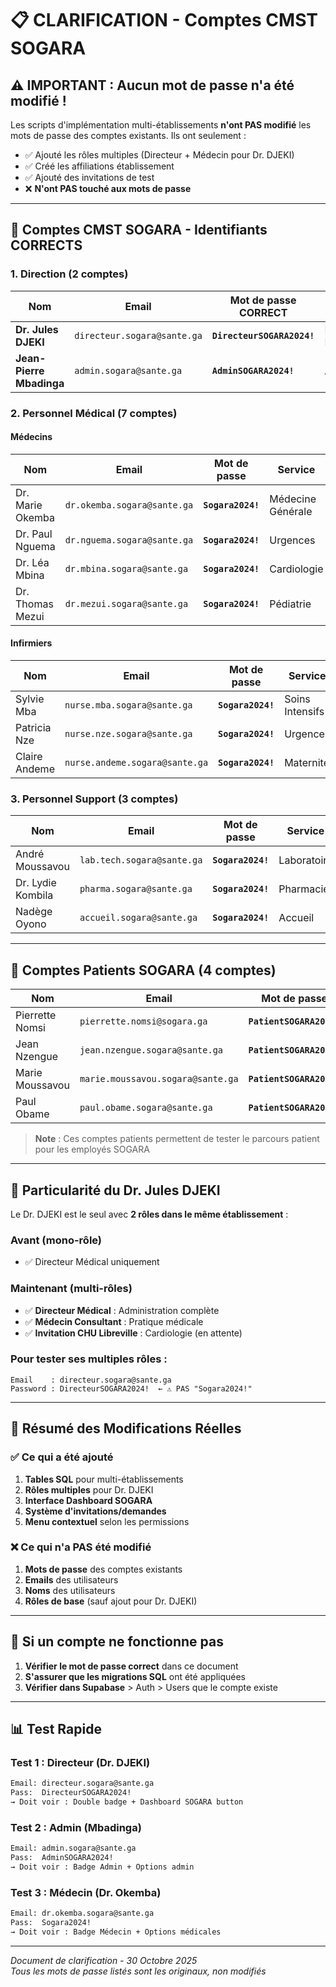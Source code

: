 # 📋 CLARIFICATION - Comptes CMST SOGARA

## ⚠️ IMPORTANT : Aucun mot de passe n'a été modifié !

Les scripts d'implémentation multi-établissements **n'ont PAS modifié** les mots de passe des comptes existants. Ils ont seulement :
- ✅ Ajouté les rôles multiples (Directeur + Médecin pour Dr. DJEKI)
- ✅ Créé les affiliations établissement
- ✅ Ajouté des invitations de test
- ❌ **N'ont PAS touché aux mots de passe**

---

## 🔐 Comptes CMST SOGARA - Identifiants CORRECTS

### 1. Direction (2 comptes)

| Nom | Email | **Mot de passe CORRECT** | Rôle |
|-----|-------|---------------------------|------|
| **Dr. Jules DJEKI** | `directeur.sogara@sante.ga` | **`DirecteurSOGARA2024!`** | Directeur Médical |
| **Jean-Pierre Mbadinga** | `admin.sogara@sante.ga` | **`AdminSOGARA2024!`** | Administrateur |

### 2. Personnel Médical (7 comptes)

#### Médecins
| Nom | Email | **Mot de passe** | Service |
|-----|-------|------------------|---------|
| Dr. Marie Okemba | `dr.okemba.sogara@sante.ga` | **`Sogara2024!`** | Médecine Générale |
| Dr. Paul Nguema | `dr.nguema.sogara@sante.ga` | **`Sogara2024!`** | Urgences |
| Dr. Léa Mbina | `dr.mbina.sogara@sante.ga` | **`Sogara2024!`** | Cardiologie |
| Dr. Thomas Mezui | `dr.mezui.sogara@sante.ga` | **`Sogara2024!`** | Pédiatrie |

#### Infirmiers
| Nom | Email | **Mot de passe** | Service |
|-----|-------|------------------|---------|
| Sylvie Mba | `nurse.mba.sogara@sante.ga` | **`Sogara2024!`** | Soins Intensifs |
| Patricia Nze | `nurse.nze.sogara@sante.ga` | **`Sogara2024!`** | Urgences |
| Claire Andeme | `nurse.andeme.sogara@sante.ga` | **`Sogara2024!`** | Maternité |

### 3. Personnel Support (3 comptes)

| Nom | Email | **Mot de passe** | Service |
|-----|-------|------------------|---------|
| André Moussavou | `lab.tech.sogara@sante.ga` | **`Sogara2024!`** | Laboratoire |
| Dr. Lydie Kombila | `pharma.sogara@sante.ga` | **`Sogara2024!`** | Pharmacie |
| Nadège Oyono | `accueil.sogara@sante.ga` | **`Sogara2024!`** | Accueil |

---

## 👥 Comptes Patients SOGARA (4 comptes)

| Nom | Email | **Mot de passe** | Type |
|-----|-------|------------------|------|
| Pierrette Nomsi | `pierrette.nomsi@sogara.ga` | **`PatientSOGARA2024!`** | Employée SOGARA |
| Jean Nzengue | `jean.nzengue.sogara@sante.ga` | **`PatientSOGARA2024!`** | Employé SOGARA |
| Marie Moussavou | `marie.moussavou.sogara@sante.ga` | **`PatientSOGARA2024!`** | Employée SOGARA |
| Paul Obame | `paul.obame.sogara@sante.ga` | **`PatientSOGARA2024!`** | Employé SOGARA |

> **Note** : Ces comptes patients permettent de tester le parcours patient pour les employés SOGARA

---

## 🎯 Particularité du Dr. Jules DJEKI

Le Dr. DJEKI est le seul avec **2 rôles dans le même établissement** :

### Avant (mono-rôle)
- ✅ Directeur Médical uniquement

### Maintenant (multi-rôles)
- ✅ **Directeur Médical** : Administration complète
- ✅ **Médecin Consultant** : Pratique médicale
- ✅ **Invitation CHU Libreville** : Cardiologie (en attente)

### Pour tester ses multiples rôles :
```
Email    : directeur.sogara@sante.ga
Password : DirecteurSOGARA2024!  ← ⚠️ PAS "Sogara2024!"
```

---

## 📝 Résumé des Modifications Réelles

### ✅ Ce qui a été ajouté
1. **Tables SQL** pour multi-établissements
2. **Rôles multiples** pour Dr. DJEKI
3. **Interface Dashboard SOGARA**
4. **Système d'invitations/demandes**
5. **Menu contextuel** selon les permissions

### ❌ Ce qui n'a PAS été modifié
1. **Mots de passe** des comptes existants
2. **Emails** des utilisateurs
3. **Noms** des utilisateurs
4. **Rôles de base** (sauf ajout pour Dr. DJEKI)

---

## 🔧 Si un compte ne fonctionne pas

1. **Vérifier le mot de passe correct** dans ce document
2. **S'assurer que les migrations SQL** ont été appliquées
3. **Vérifier dans Supabase** > Auth > Users que le compte existe

---

## 📊 Test Rapide

### Test 1 : Directeur (Dr. DJEKI)
```bash
Email: directeur.sogara@sante.ga
Pass:  DirecteurSOGARA2024!
→ Doit voir : Double badge + Dashboard SOGARA button
```

### Test 2 : Admin (Mbadinga)
```bash
Email: admin.sogara@sante.ga
Pass:  AdminSOGARA2024!
→ Doit voir : Badge Admin + Options admin
```

### Test 3 : Médecin (Dr. Okemba)
```bash
Email: dr.okemba.sogara@sante.ga
Pass:  Sogara2024!
→ Doit voir : Badge Médecin + Options médicales
```

---

*Document de clarification - 30 Octobre 2025*  
*Tous les mots de passe listés sont les originaux, non modifiés*

